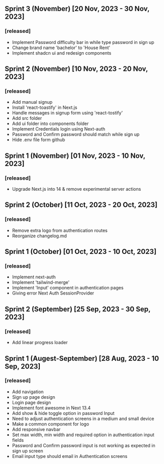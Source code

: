 ## Sprint 3 (November) [20 Nov, 2023 - 30 Nov, 2023]
### [released]
- Implement Password difficulty bar in while type password in sign up
- Change brand name 'bachelor' to 'House Rent'
- Implement shadcn ui and redesign components

## Sprint 2 (November) [10 Nov, 2023 - 20 Nov, 2023]
### [released]
- Add manual signup
- Install 'react-toastify' in Next.js
- Handle messages in signup form using 'react-tostify'
- Add src folder
- Add ui folder into components folder
- Implement Credentials login using Next-auth
- Password and Confirm password should match while sign up
- Hide .env file form github

## Sprint 1 (November) [01 Nov, 2023 - 10 Nov, 2023]
### [released]
- Upgrade Next.js into 14 & remove experimental server actions

## Sprint 2 (October) [11 Oct, 2023 - 20 Oct, 2023]
### [released]
- Remove extra logo from authentication routes
- Reorganize changelog.md

## Sprint 1 (October) [01 Oct, 2023 - 10 Oct, 2023]
### [released]
- Implement next-auth
- Implement 'tailwind-merge'
- Implement 'Input' component in authentication pages
- Giving error Next Auth SessionProvider

## Sprint 2 (September) [25 Sep, 2023 - 30 Sep, 2023]
### [released]
- Add linear progress loader

## Sprint 1 (Augest-September) [28 Aug, 2023 - 10 Sep, 2023]
### [released]
- Add navigation
- Sign up page design
- Login page design
- Implement font awesome in Next 13.4
- Add show & hide toggle option in password Input
- Need to adjust authentication screens in a medium and small device
- Make a common component for logo 
- Add responsive navbar
- Set max width, min width and required option in authentication input fields
- Password and Confirm password input is not working as expected in sign up screen
- Email input type should email in Authentication screens